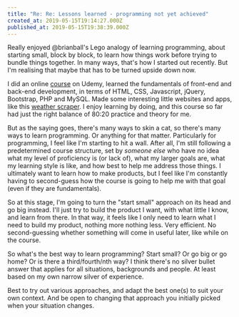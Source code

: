 ```yaml
---
title: "Re: Re: Lessons learned - programming not yet achieved"
created_at: 2019-05-15T19:14:27.000Z
published_at: 2019-05-15T19:38:39.000Z
---
```

Really enjoyed @brianball's Lego analogy of learning programming, about starting small, block by block, to learn how things work before trying to bundle things together. In many ways, that's how I started out recently. But I'm realising that maybe that has to be turned upside down now.

  

I did an online [course](https://www.udemy.com/the-complete-web-developer-course-2/) on Udemy, learned the fundamentals of front-end and back-end development, in terms of HTML, CSS, Javascript, jQuery, Bootstrap, PHP and MySQL. Made some interesting little websites and apps, like this [weather scraper](http://decodingcoding.tech/8-apis/weatherscraper2.php). I enjoy learning by doing, and this course so far had just the right balance of 80:20 practice and theory for me.

  

But as the saying goes, there's many ways to skin a cat, so there's many ways to learn programming. Or anything for that matter. Particularly for programming, I feel like I'm starting to hit a wall. After all, I'm still following a predetermined course structure, set by _someone else_ who have no idea what my level of proficiency is (or lack of), what my larger goals are, what my learning style is like, and how best to help me address those things. I ultimately want to learn how to make products, but I feel like I'm constantly having to second-guess how the course is going to help me with that goal (even if they are fundamentals). 

  

So at this stage, I'm going to turn the "start small" approach on its head and go big instead. I'll just try to build the product I want, with what little I know, and learn from there. In that way, it feels like I only need to learn what I need to build my product, nothing more nothing less. Very efficient. No second-guessing whether something will come in useful later, like while on the course.   

  

So what's the best way to learn programming? Start small? Or go big or go home? Or is there a third/fourth/nth way? I think there's no silver bullet answer that applies for all situations, backgrounds and people. At least based on my own narrow silver of experience. 

  

Best to try out various approaches, and adapt the best one(s) to suit your own context. And be open to changing that approach you initially picked when your situation changes.
